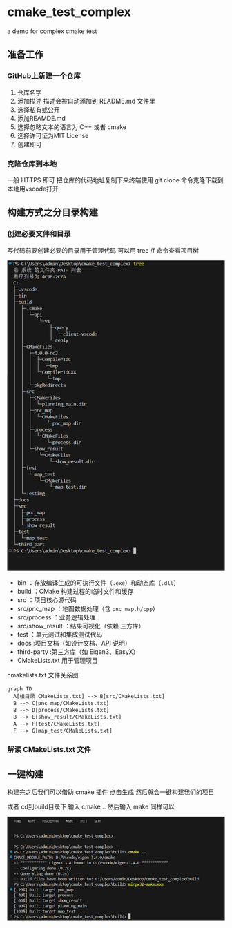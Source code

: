 # cmake_test_complex
a demo for complex cmake test 

## 准备工作

### GitHub上新建一个仓库

1. 仓库名字
2. 添加描述 描述会被自动添加到 README.md 文件里
3. 选择私有或公开
4. 添加REAMDE.md
5. 选择忽略文本的语言为 C++ 或者 cmake
6. 选择许可证为MIT License
7. 创建即可

### 克隆仓库到本地

一般 HTTPS 即可 把仓库的代码地址复制下来终端使用 git clone 命令克隆下载到本地用vscode打开

## 构建方式之分目录构建

### 创建必要文件和目录

写代码前要创建必要的目录用于管理代码 可以用 tree /f 命令查看项目树

<img src="images/image-20250427171532206.png" alt="image-20250427171532206" style="zoom: 80%;" />

* bin ：存放编译生成的可执行文件（`.exe`）和动态库（`.dll`）
* build ：CMake 构建过程的临时文件和缓存
* src ：项目核心源代码
* src/pnc_map ：地图数据处理（含 `pnc_map.h/cpp`）
* src/process ：业务逻辑处理
* src/show_result ：结果可视化（依赖 三方库）
* test ：单元测试和集成测试代码
* docs :项目文档（如设计文档、API 说明）
* third-party :第三方库（如 Eigen3、EasyX）
* CMakeLists.txt 用于管理项目

cmakelists.txt 文件关系图

```mermaid
graph TD
  A[根目录 CMakeLists.txt] --> B[src/CMakeLists.txt]
  B --> C[pnc_map/CMakeLists.txt]
  B --> D[process/CMakeLists.txt]
  B --> E[show_result/CMakeLists.txt]
  A --> F[test/CMakeLists.txt]
  F --> G[map_test/CMakeLists.txt]
```

### 解读 CMakeLists.txt 文件

## 一键构建

构建完之后我们可以借助 cmake 插件 点击生成 然后就会一键构建我们的项目

或者 cd到build目录下 输入 cmake .. 然后输入 make 同样可以

<img src="images/image-20250427172936556.png" alt="image-20250427172936556" style="zoom: 80%;" />
